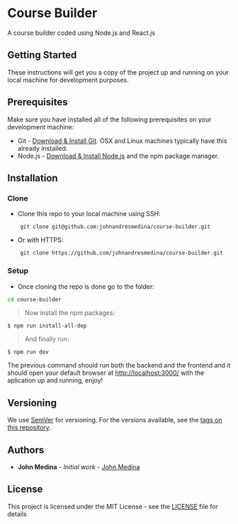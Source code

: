 # Course Builder

A course builder coded using Node.js and React.js

## Getting Started

These instructions will get you a copy of the project up and running on your local machine for development purposes.

## Prerequisites

Make sure you have installed all of the following prerequisites on your development machine:

- Git - [Download & Install Git](https://git-scm.com/downloads). OSX and Linux machines typically have this already installed.
- Node.js - [Download & Install Node.js](https://nodejs.org/en/download/) and the npm package manager.

## Installation

### Clone

- Clone this repo to your local machine using SSH:

```shell
    git clone git@github.com:johnandresmedina/course-builder.git
```

- Or with HTTPS:

```shell
    git clone https://github.com/johnandresmedina/course-builder.git
```

### Setup

- Once cloning the repo is done go to the folder:

```sh
cd course-builder
```

> Now install the npm packages:

```shell
$ npm run install-all-dep
```

> And finally run:

```shell
$ npm run dev
```

The previous command should run both the backend and the frontend and it should open your default browser at [http://localhost:3000/](http://localhost:3000/) with the aplication up and running, enjoy!

## Versioning

We use [SemVer](http://semver.org/) for versioning. For the versions available, see the [tags on this repository](https://github.com/johnandresmedina/course-builder/tags).

## Authors

- **John Medina** - _Initial work_ - [John Medina](https://github.com/johnandresmedina)

## License

This project is licensed under the MIT License - see the [LICENSE](LICENSE) file for details
